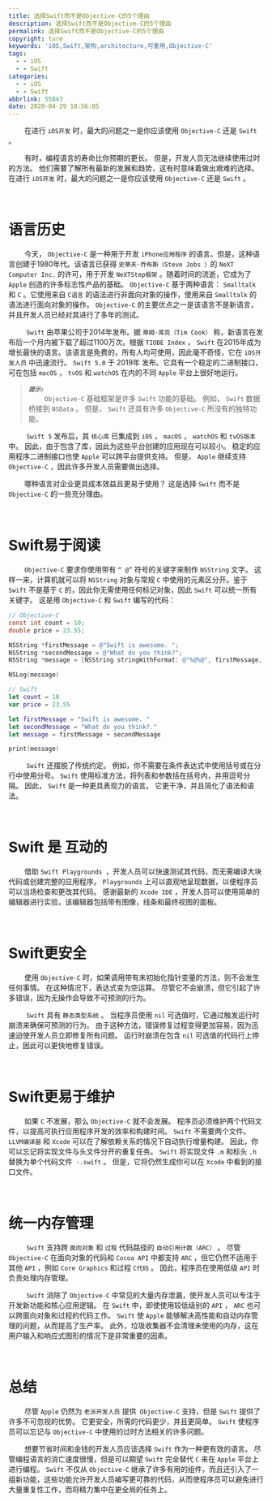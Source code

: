 ```yaml
---
title: 选择Swift而不是Objective-C的5个理由
description: 选择Swift而不是Objective-C的5个理由
permalink: 选择Swift而不是Objective-C的5个理由
copyright: ture
keywords: 'iOS,Swift,架构,architecture,可重用,Objective-C'
tags:
  - - iOS
  - - Swift
categories:
  - - iOS
  - - Swift
abbrlink: 55843
date: 2020-04-29 18:56:05
---
```


&nbsp;&nbsp;&nbsp;&nbsp;&nbsp;&nbsp;&nbsp;&nbsp;在进行 ```iOS开发``` 时，最大的问题之一是你应该使用 ```Objective-C``` 还是 ```Swift``` 。

&nbsp;&nbsp;&nbsp;&nbsp;&nbsp;&nbsp;&nbsp;&nbsp;有时，编程语言的寿命比你预期的更长。 但是，开发人员无法继续使用过时的方法。 他们需要了解所有最新的发展和趋势，这有时意味着做出艰难的选择。 在进行 ```iOS开发``` 时，最大的问题之一是你应该使用 ```Objective-C``` 还是 ```Swift``` 。

</br>

# **语言历史**

&nbsp;&nbsp;&nbsp;&nbsp;&nbsp;&nbsp;&nbsp;&nbsp;今天， ```Objective-C``` 是一种用于开发 ```iPhone应用程序``` 的语言。但是，这种语言创建于1980年代。该语言已获得 ```史蒂夫·乔布斯（Steve Jobs ）```的 ```NeXT Computer Inc.``` 的许可，用于开发 ```NeXTStep框架``` 。随着时间的流逝，它成为了 ```Apple``` 创造的许多标志性产品的基础。  ```Objective-C``` 基于两种语言： ```Smalltalk``` 和 ```C``` 。它使用来自 ```C语言``` 的语法进行非面向对象的操作，使用来自 ```Smalltalk``` 的语法进行面向对象的操作。  ```Objective-C``` 的主要优点之一是该语言不是新语言，并且开发人员已经对其进行了多年的测试。


<!-- more -->

&nbsp;&nbsp;&nbsp;&nbsp;&nbsp;&nbsp;&nbsp;&nbsp; ```Swift``` 由苹果公司于2014年发布。据 ```蒂姆·库克（Tim Cook）``` 称，新语言在发布后一个月内被下载了超过1100万次。根据 ```TIOBE Index``` ， ```Swift``` 在2015年成为增长最快的语言。该语言是免费的，所有人均可使用，因此毫不奇怪，它在 ```iOS开发人员``` 中迅速流行。  ```Swift 5.0``` 于 2019年 发布。它具有一个稳定的二进制接口，可在包括 ```macOS``` ， ```tvOS``` 和 ```watchOS``` 在内的不同 ```Apple``` 平台上很好地运行。

> ***```提示:```***\
&nbsp;&nbsp;&nbsp;&nbsp;&nbsp;&nbsp;&nbsp;&nbsp;```Objective-C``` 基础框架是许多 ```Swift``` 功能的基础。 例如， ```Swift``` 数据桥接到 ```NSData``` 。 但是， ```Swift``` 还具有许多 ```Objective-C``` 所没有的独特功能。

&nbsp;&nbsp;&nbsp;&nbsp;&nbsp;&nbsp;&nbsp;&nbsp; ```Swift 5``` 发布后，其 ```核心库``` 已集成到 ```iOS``` ， ```macOS``` ， ```watchOS``` 和 ```tvOS版本``` 中。 因此，由于包含了库，因此为这些平台创建的应用现在可以较小。 稳定的应用程序二进制接口也使 ```Apple``` 可以跨平台提供支持。 但是， ```Apple``` 继续支持 ```Objective-C``` ，因此许多开发人员需要做出选择。

&nbsp;&nbsp;&nbsp;&nbsp;&nbsp;&nbsp;&nbsp;&nbsp;哪种语言对企业更具成本效益且更易于使用？ 这是选择 ```Swift``` 而不是 ```Objective-C``` 的一些充分理由。

</br>

# **Swift易于阅读**

&nbsp;&nbsp;&nbsp;&nbsp;&nbsp;&nbsp;&nbsp;&nbsp;```Objective-C``` 要求你使用带有 ```“ @”``` 符号的关键字来制作 ```NSString``` 文字。 这样一来，计算机就可以将 ```NSString``` 对象与常规 ```C``` 中使用的元素区分开。鉴于 ```Swift``` 不是基于 ```C``` 的，因此你无需使用任何标记对象，因此 ```Swift``` 可以统一所有关键字。 这是用 ```Objective-C``` 和 ```Swift``` 编写的代码：

``` Objective-C
// Objective-C
const int count = 10;
double price = 23.55;

NSString *firstMessage = @"Swift is awesome. ";
NSString *secondMessage = @"What do you think?";
NSString *message = [NSString stringWithFormat: @"%@%@", firstMessage, secondMessage];

NSLog(message)
```

``` Swift
// Swift
let count = 10
var price = 23.55

let firstMessage = "Swift is awesome. "
let secondMessage = "What do you think?."
let message = firstMessage + secondMessage

print(message)
```
&nbsp;&nbsp;&nbsp;&nbsp;&nbsp;&nbsp;&nbsp;&nbsp; ```Swift``` 还摆脱了传统约定。 例如，你不需要在条件表达式中使用括号或在分行中使用分号。  ```Swift``` 使用标准方法，将列表和参数括在括号内，并用逗号分隔。 因此， ```Swift``` 是一种更具表现力的语言。 它更干净，并且简化了语法和语法。

</br>

# **Swift 是 互动的**

&nbsp;&nbsp;&nbsp;&nbsp;&nbsp;&nbsp;&nbsp;&nbsp;借助 ```Swift Playgrounds ```，开发人员可以快速测试其代码，而无需编译大块代码或创建完整的应用程序。 ```Playgrounds``` 上可以直观地呈现数据，以便程序员可以当场检查和更改其代码。 感谢最新的 ```Xcode IDE``` ，开发人员可以使用简单的编辑器进行实验，该编辑器包括带有图像，线条和最终视图的面板。

</br>

# **Swift更安全**

&nbsp;&nbsp;&nbsp;&nbsp;&nbsp;&nbsp;&nbsp;&nbsp;使用 ```Objective-C``` 时，如果调用带有未初始化指针变量的方法，则不会发生任何事情。 在这种情况下，表达式变为空运算。 尽管它不会崩溃，但它引起了许多错误，因为无操作会导致不可预测的行为。

&nbsp;&nbsp;&nbsp;&nbsp;&nbsp;&nbsp;&nbsp;&nbsp; ```Swift``` 具有 ```静态类型系统``` 。 当程序员使用 ```nil``` 可选值时，它通过触发运行时崩溃来确保可预测的行为。 由于这种方法，错误修复过程变得更加容易，因为迅速迫使开发人员立即修复所有问题。 运行时崩溃在包含 ```nil``` 可选值的代码行上停止，因此可以更快地修复错误。

</br>

# **Swift更易于维护**

&nbsp;&nbsp;&nbsp;&nbsp;&nbsp;&nbsp;&nbsp;&nbsp;如果 ```C``` 不发展，那么 ```Objective-C``` 就不会发展。 程序员必须维护两个代码文件，以提高可执行应用程序开发的效率和构建时间。  ```Swift``` 不需要两个文件。  ```LLVM编译器``` 和 ```Xcode``` 可以在了解依赖关系的情况下自动执行增量构建。 因此，你可以忘记将实现文件与头文件分开的重复任务。  ```Swift``` 将实现文件 ```.m``` 和标头 ```.h``` 替换为单个代码文件``` -.swift``` 。 但是，它将仍然生成你可以在 ```Xcode``` 中看到的接口文件。

</br>

# **统一内存管理**

&nbsp;&nbsp;&nbsp;&nbsp;&nbsp;&nbsp;&nbsp;&nbsp; ```Swift``` 支持跨 ```面向对象``` 和 ```过程``` 代码路径的 ```自动引用计数（ARC）``` 。 尽管 ```Objective-C``` 在面向对象的代码和 ```Cocoa API``` 中都支持 ```ARC``` ，但它仍然不适用于其他 ```API``` ，例如 ```Core Graphics``` 和过程 ```C代码``` 。 因此，程序员在使用低级 ```API``` 时负责处理内存管理。

&nbsp;&nbsp;&nbsp;&nbsp;&nbsp;&nbsp;&nbsp;&nbsp; ```Swift``` 消除了 ```Objective-C``` 中常见的大量内存泄漏，使开发人员可以专注于开发新功能和核心应用逻辑。 在 ```Swift``` 中，即使使用较低级别的 ```API``` ， ```ARC``` 也可以跨面向对象和过程的代码工作。  ```Swift``` 使 ```Apple``` 能够解决高性能和自动内存管理的问题，从而提高了生产率。 此外，垃圾收集器不会清理未使用的内存，这在用户输入和响应式图形的情况下是非常重要的因素。

</br>

# **总结**

&nbsp;&nbsp;&nbsp;&nbsp;&nbsp;&nbsp;&nbsp;&nbsp;尽管 ```Apple``` 仍然为 ```老派开发人员``` 提供``` Objective-C``` 支持，但是 ```Swift``` 提供了许多不可忽视的优势。 它更安全，所需的代码更少，并且更简单。  ```Swift``` 使程序员可以忘记与 ```Objective-C``` 中使用的过时方法相关的许多问题。

&nbsp;&nbsp;&nbsp;&nbsp;&nbsp;&nbsp;&nbsp;&nbsp;想要节省时间和金钱的开发人员应该选择 ```Swift``` 作为一种更有效的语言。
尽管编程语言的消亡速度很慢，但是可以期望 ```Swift``` 完全替代 ```C``` 来在 ```Apple``` 平台上进行编程。  ```Swift``` 不仅从 ```Objective-C``` 继承了许多有用的组件，而且还引入了一组新功能，这些功能允许开发人员编写更可靠的代码，从而使程序员可以避免进行大量重复性工作，而将精力集中在更全局的任务上。